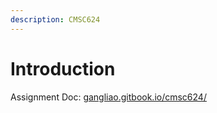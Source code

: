 ```yaml
---
description: CMSC624
---
```


# Introduction

Assignment Doc: [gangliao.gitbook.io/cmsc624/](https://gangliao.gitbook.io/cmsc624/)

